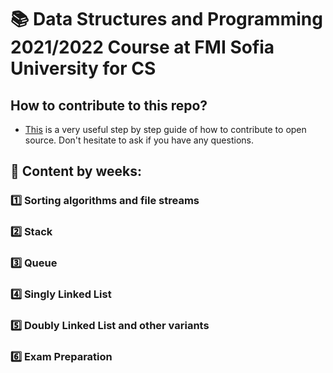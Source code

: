 # :books: Data Structures and Programming 2021/2022 Course at FMI Sofia University for CS

## How to contribute to this repo?
- [This](https://www.dataschool.io/how-to-contribute-on-github/) is a very useful step by step guide of how to contribute to open source. Don't hesitate to ask if you have any questions.

## :pushpin: Content by weeks: 
### 1️⃣ Sorting algorithms and file streams 
### 2️⃣ Stack
### 3️⃣ Queue
### 4️⃣ Singly Linked List
### 5️⃣ Doubly Linked List and other variants
### 6️⃣ Exam Preparation 
